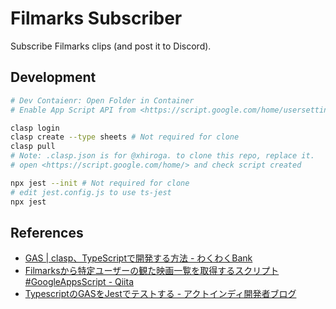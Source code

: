 # Filmarks Subscriber

Subscribe Filmarks clips (and post it to Discord).

## Development

```bash
# Dev Contaienr: Open Folder in Container
# Enable App Script API from <https://script.google.com/home/usersettings>

clasp login
clasp create --type sheets # Not required for clone
clasp pull
# Note: .clasp.json is for @xhiroga. to clone this repo, replace it.
# open <https://script.google.com/home/> and check script created

npx jest --init # Not required for clone
# edit jest.config.js to use ts-jest
npx jest
```

## References

- [GAS | clasp、TypeScriptで開発する方法 - わくわくBank](https://www.wakuwakubank.com/posts/875-gas-clasp-typescript/)
- [Filmarksから特定ユーザーの観た映画一覧を取得するスクリプト #GoogleAppsScript - Qiita](https://qiita.com/nkjzm/items/19d8a38301da3a6ee343)
- [TypescriptのGASをJestでテストする - アクトインディ開発者ブログ](https://tech.actindi.net/2019/07/03/081258)
